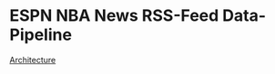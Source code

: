 # ESPN NBA News RSS-Feed Data-Pipeline
[Architecture](/home/remyinthecloud1/dev/espn_rss_feed_reader_data_pipeline/rss_pipeline/docs/NBA_NEWS_RSS_FEED_DATA_PIPELINE.png)
